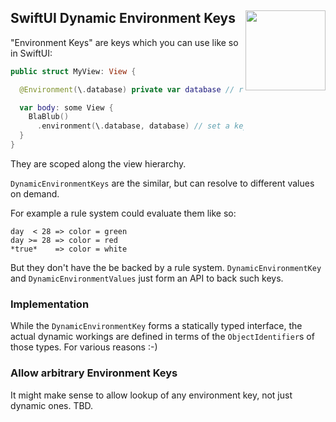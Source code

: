 <h2>SwiftUI Dynamic Environment Keys
  <img src="https://zeezide.com/img/SwiftUIRules/SwiftUIRulesIcon.svg"
       align="right" width="128" height="128" />
</h2>

"Environment Keys" are keys which you can use like so in SwiftUI:

```swift
public struct MyView: View {

  @Environment(\.database) private var database // retrieve a key

  var body: some View {
    BlaBlub()
      .environment(\.database, database) // set a key
  }
}
```

They are scoped along the view hierarchy.

`DynamicEnvironmentKeys` are the similar, but can resolve to different values on
demand.

For example a rule system could evaluate them like so:

    day  < 28 => color = green
    day >= 28 => color = red
    *true*    => color = white

But they don't have the be backed by a rule system.
`DynamicEnvironmentKey` and `DynamicEnvironmentValues` 
just form an API to back such keys.


### Implementation

While the `DynamicEnvironmentKey` forms a statically typed interface,
the actual dynamic workings are defined in terms of the `ObjectIdentifier`s
of those types.
For various reasons :-)


### Allow arbitrary Environment Keys

It might make sense to allow lookup of any environment key, not just dynamic ones.
TBD.
